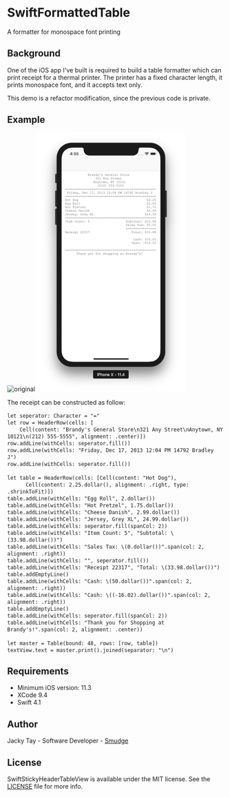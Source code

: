 # SwiftFormattedTable
A formatter for monospace font printing

## Background
One of the iOS app I've built is required to build a table formatter which can print receipt for a thermal printer. The printer has a fixed character length, it prints monospace font, and it accepts text only.

This demo is a refactor modification, since the previous code is private.

## Example
![original](http://www.accupos.com/wp-content/uploads/2015/11/AccuPOS-Retail-Receipt-Example.jpg)
![demo](https://github.com/jacky-tay/SwiftFormattedTable/blob/master/Assets/demo.png)

The receipt can be constructed as follow:

```
let seperator: Character = "="
let row = HeaderRow(cells: [
    Cell(content: "Brandy's General Store\n321 Any Street\nAnytown, NY 10121\n(212) 555-5555", alignment: .center)])
row.addLine(withCells: seperator.fill())
row.addLine(withCells: "Friday, Dec 17, 2013 12:04 PM 14792 Bradley J")
row.addLine(withCells: seperator.fill())

let table = HeaderRow(cells: [Cell(content: "Hot Dog"),
      Cell(content: 2.25.dollar(), alignment: .right, type: .shrinkToFit)])
table.addLine(withCells: "Egg Roll", 2.dollar())
table.addLine(withCells: "Hot Pretzel", 1.75.dollar())
table.addLine(withCells: "Cheese Danish", 2.99.dollar())
table.addLine(withCells: "Jersey, Grey XL", 24.99.dollar())
table.addLine(withCells: seperator.fill(spanCol: 2))
table.addLine(withCells: "Item Count: 5", "Subtotal: \(33.98.dollar())")
table.addLine(withCells: "Sales Tax: \(0.dollar())".span(col: 2, alignment: .right))
table.addLine(withCells: "", seperator.fill())
table.addLine(withCells: "Receipt 22317", "Total: \(33.98.dollar())")
table.addEmptyLine()
table.addLine(withCells: "Cash: \(50.dollar())".span(col: 2, alignment: .right))
table.addLine(withCells: "Cash: \((-16.02).dollar())".span(col: 2, alignment: .right))
table.addEmptyLine()
table.addLine(withCells: seperator.fill(spanCol: 2))
table.addLine(withCells: "Thank you for Shopping at Brandy's!".span(col: 2, alignment: .center))

let master = Table(bound: 48, rows: [row, table])
textView.text = master.print().joined(separator: "\n")
```

## Requirements
* Minimum iOS version: 11.3
* XCode 9.4
* Swift 4.1

## Author
Jacky Tay - Software Developer - [Smudge](http://www.smudgeapps.com/)

## License
SwiftStickyHeaderTableView is available under the MIT license. See the [LICENSE](https://github.com/jacky-tay/SwiftFormattedTable/blob/master/LICENSE) file for more info.
